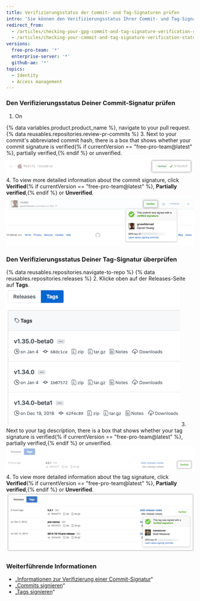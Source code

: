 ```yaml
---
title: Verifizierungsstatus der Commit- und Tag-Signaturen prüfen
intro: 'Sie können den Verifizierungsstatus Ihrer Commit- und Tag-Signaturen auf {% data variables.product.product_name %} überprüfen.'
redirect_from:
  - /articles/checking-your-gpg-commit-and-tag-signature-verification-status/
  - /articles/checking-your-commit-and-tag-signature-verification-status
versions:
  free-pro-team: '*'
  enterprise-server: '*'
  github-ae: '*'
topics:
  - Identity
  - Access management
---
```


### Den Verifizierungsstatus Deiner Commit-Signatur prüfen

1. On

{% data variables.product.product_name %}, navigate to your pull request.
{% data reusables.repositories.review-pr-commits %}
3. Next to your commit's abbreviated commit hash, there is a box that shows whether your commit signature is verified{% if currentVersion == "free-pro-team@latest" %}, partially verified,{% endif %} or unverified. ![Signierter Commit](/assets/images/help/commits/gpg-signed-commit-verified-without-details.png)
4. To view more detailed information about the commit signature, click **Verified**{% if currentVersion == "free-pro-team@latest" %}, **Partially verified**,{% endif %} or **Unverified**. ![Verifizierter signierter Commit](/assets/images/help/commits/gpg-signed-commit_verified_details.png)

### Den Verifizierungsstatus Deiner Tag-Signatur überprüfen

{% data reusables.repositories.navigate-to-repo %}
{% data reusables.repositories.releases %}
2. Klicke oben auf der Releases-Seite auf **Tags**. ![Tags-Seite](/assets/images/help/releases/tags-list.png)
3. Next to your tag description, there is a box that shows whether your tag signature is verified{% if currentVersion == "free-pro-team@latest" %}, partially verified,{% endif %} or unverified. ![Verifizierte Tag-Signatur](/assets/images/help/commits/gpg-signed-tag-verified.png)
4. To view more detailed information about the tag signature, click **Verified**{% if currentVersion == "free-pro-team@latest" %}, **Partially verified**,{% endif %} or **Unverified**. ![Verifizierter signierter Tag](/assets/images/help/commits/gpg-signed-tag-verified-details.png)

### Weiterführende Informationen

- „[Informationen zur Verifizierung einer Commit-Signatur](/articles/about-commit-signature-verification)“
- „[Commits signieren](/articles/signing-commits)“
- „[Tags signieren](/articles/signing-tags)“

